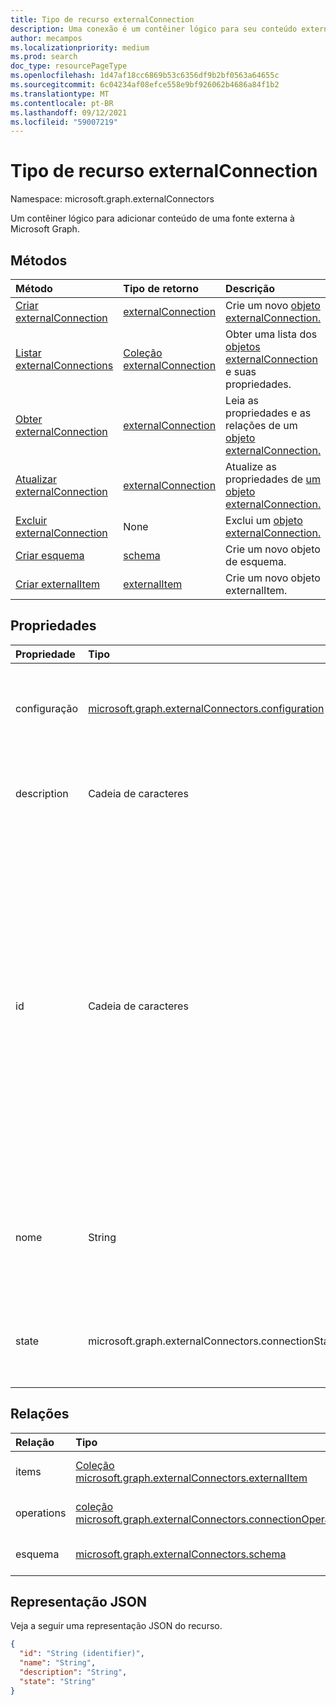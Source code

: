 ```yaml
---
title: Tipo de recurso externalConnection
description: Uma conexão é um contêiner lógico para seu conteúdo externo no Microsoft Graph
author: mecampos
ms.localizationpriority: medium
ms.prod: search
doc_type: resourcePageType
ms.openlocfilehash: 1d47af18cc6869b53c6356df9b2bf0563a64655c
ms.sourcegitcommit: 6c04234af08efce558e9bf926062b4686a84f1b2
ms.translationtype: MT
ms.contentlocale: pt-BR
ms.lasthandoff: 09/12/2021
ms.locfileid: "59007219"
---
```

# <a name="externalconnection-resource-type"></a>Tipo de recurso externalConnection

Namespace: microsoft.graph.externalConnectors

Um contêiner lógico para adicionar conteúdo de uma fonte externa à Microsoft Graph.

## <a name="methods"></a>Métodos
|Método|Tipo de retorno|Descrição|
|:---|:---|:---|
|[Criar externalConnection](../api/externalconnectors-external-post-connections.md)|[externalConnection](../resources/externalconnectors-externalconnection.md)|Crie um novo [objeto externalConnection.](../resources/externalconnectors-externalconnection.md)|
|[Listar externalConnections](../api/externalconnectors-externalconnection-list.md)|[Coleção externalConnection](../resources/externalconnectors-externalconnection.md)|Obter uma lista dos [objetos externalConnection](../resources/externalconnectors-externalconnection.md) e suas propriedades.|
|[Obter externalConnection](../api/externalconnectors-externalconnection-get.md)|[externalConnection](../resources/externalconnectors-externalconnection.md)|Leia as propriedades e as relações de um [objeto externalConnection.](../resources/externalconnectors-externalconnection.md)|
|[Atualizar externalConnection](../api/externalconnectors-externalconnection-update.md)|[externalConnection](../resources/externalconnectors-externalconnection.md)|Atualize as propriedades de [um objeto externalConnection.](../resources/externalconnectors-externalconnection.md)|
|[Excluir externalConnection](../api/externalconnectors-externalconnection-delete.md)|None|Exclui um [objeto externalConnection.](../resources/externalconnectors-externalconnection.md)|
|[Criar esquema](../api/externalconnectors-schema-create.md)|[schema](../resources/externalconnectors-schema.md)|Crie um novo objeto de esquema.|
|[Criar externalItem](../api/externalconnectors-externalitem-create.md)|[externalItem](../resources/externalconnectors-externalitem.md)|Crie um novo objeto externalItem.|

## <a name="properties"></a>Propriedades
|Propriedade|Tipo|Descrição|
|:---|:---|:---|
|configuração|[microsoft.graph.externalConnectors.configuration](../resources/externalconnectors-configuration.md)|Especifica IDs de aplicativo adicionais que têm permissão para gerenciar a conexão e indexar conteúdo na conexão. Opcional.|
|description|Cadeia de caracteres|Descrição da conexão exibida no Centro de administração do Microsoft 365. Opcional.|
|id|Cadeia de caracteres| ID exclusiva fornecida pelo desenvolvedor da conexão no Azure Active Directory locatário. Deve ter entre 3 e 32 caracteres de comprimento. Deve conter somente caracteres alfanuméricos. Não é possível começar ou ser um dos `Microsoft` seguintes valores: `None` , , , , , , , , `Directory` , , , , `Exchange` , , `ExchangeArchive` , `LinkedIn` , `Mailbox` `OneDriveBusiness` `SharePoint` `Teams` `Yammer` `Connectors` `TaskFabric` `PowerBI` `Assistant` `TopicEngine` . `MSFT_All_Connectors` Obrigatório. |
|nome|String|O nome de exibição da conexão a ser exibida no Centro de administração do Microsoft 365. Comprimento máximo de 128 caracteres. Obrigatório.|
|state|microsoft.graph.externalConnectors.connectionState|Indica o estado atual da conexão. Os valores possíveis são: `draft`, `ready`, `obsolete`, `limitExceeded`, `unknownFutureValue`.|

## <a name="relationships"></a>Relações
|Relação|Tipo|Descrição|
|:---|:---|:---|
|items|[Coleção microsoft.graph.externalConnectors.externalItem](../resources/externalconnectors-externalitem.md)|Somente leitura. Anulável.|
|operations|[coleção microsoft.graph.externalConnectors.connectionOperation](../resources/externalconnectors-connectionoperation.md)|Somente leitura. Anulável.|
|esquema|[microsoft.graph.externalConnectors.schema](../resources/externalconnectors-schema.md)|Somente leitura. Anulável.|

## <a name="json-representation"></a>Representação JSON
Veja a seguir uma representação JSON do recurso.
<!-- {
  "blockType": "resource",
  "keyProperty": "id",
  "@odata.type": "microsoft.graph.externalConnectors.externalConnection",
  "openType": false
}
-->
``` json
{
  "id": "String (identifier)",
  "name": "String",
  "description": "String",
  "state": "String"
}
```

